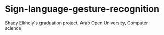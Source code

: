# Sign-language-gesture-recognition
Shady Elkholy's graduation project, Arab Open University, Computer science
